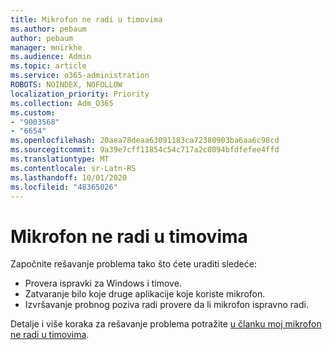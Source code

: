 ```yaml
---
title: Mikrofon ne radi u timovima
ms.author: pebaum
author: pebaum
manager: mnirkhe
ms.audience: Admin
ms.topic: article
ms.service: o365-administration
ROBOTS: NOINDEX, NOFOLLOW
localization_priority: Priority
ms.collection: Adm_O365
ms.custom:
- "9003568"
- "6654"
ms.openlocfilehash: 20aea78deaa63091183ca72380903ba6aa6c98cd
ms.sourcegitcommit: 9a39e7cff11854c54c717a2c0094bfdfefee4ffd
ms.translationtype: MT
ms.contentlocale: sr-Latn-RS
ms.lasthandoff: 10/01/2020
ms.locfileid: "48365026"
---
```

# <a name="microphone-isnt-working-in-teams"></a>Mikrofon ne radi u timovima

Započnite rešavanje problema tako što ćete uraditi sledeće:

- Provera ispravki za Windows i timove.
- Zatvaranje bilo koje druge aplikacije koje koriste mikrofon.
- Izvršavanje probnog poziva radi provere da li mikrofon ispravno radi.

Detalje i više koraka za rešavanje problema potražite [u članku moj mikrofon ne radi u timovima](https://support.microsoft.com/office/666d1123-9dd0-4a31-ad2e-a758b204f33a).
